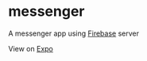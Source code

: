 # messenger
A messenger app using [Firebase](https://firebase.google.com/?gclid=Cj0KCQjw3uboBRDCARIsAO2XcYClRKXhqE9rECt-KGWT3AT5T1DrncWQDfpsDFERJ9a2IVuX4zfs85saAqiYEALw_wcB) server

View on [Expo](https://expo.io/@theang66/messenger)
